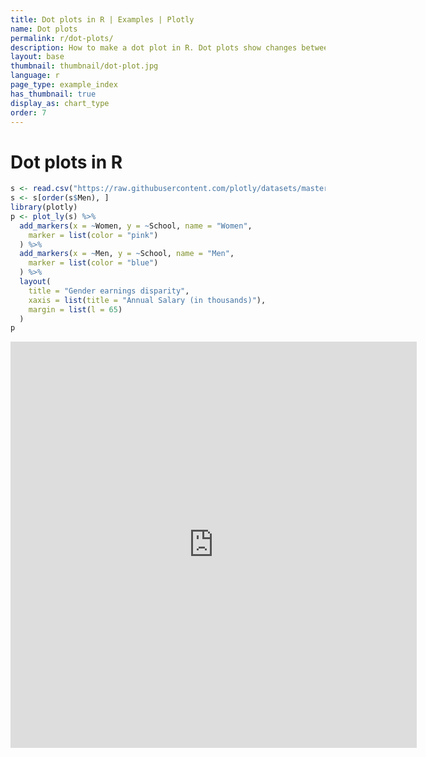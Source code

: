```yaml
---
title: Dot plots in R | Examples | Plotly
name: Dot plots
permalink: r/dot-plots/
description: How to make a dot plot in R. Dot plots show changes between two points in time or between two conditions. See dumbbell plots for connecting the two points with a line.
layout: base
thumbnail: thumbnail/dot-plot.jpg
language: r
page_type: example_index
has_thumbnail: true
display_as: chart_type
order: 7
---
```


# Dot plots in R

```r
s <- read.csv("https://raw.githubusercontent.com/plotly/datasets/master/school_earnings.csv")
s <- s[order(s$Men), ]
library(plotly)
p <- plot_ly(s) %>%
  add_markers(x = ~Women, y = ~School, name = "Women",
    marker = list(color = "pink")
  ) %>%
  add_markers(x = ~Men, y = ~School, name = "Men", 
    marker = list(color = "blue")
  ) %>%
  layout(
    title = "Gender earnings disparity",
    xaxis = list(title = "Annual Salary (in thousands)"),
    margin = list(l = 65)
  )
p
```

<iframe width="650" height="650" frameborder="0" scrolling="no" src="https://plot.ly/~jackp/14450.embed"></iframe>
